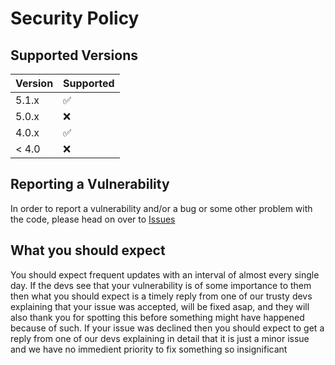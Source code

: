 # Security Policy

## Supported Versions


| Version | Supported          |
| ------- | ------------------ |
| 5.1.x   | :white_check_mark: |
| 5.0.x   | :x:                |
| 4.0.x   | :white_check_mark: |
| < 4.0   | :x:                |

## Reporting a Vulnerability

In order to report a vulnerability and/or a bug or some other problem with the code, please head on over to [Issues](https://github.com/BlazingWinter/Lazy-Guardian-Project/issues)
## What you should expect

You should expect frequent updates with an interval of almost every single day. If the devs see that your vulnerability is of some importance to them then what you should expect is a timely reply from one of our trusty devs explaining that your issue was accepted, will be fixed asap, and they will also thank you for spotting this before something might have happened because of such. If your issue was declined then you should expect to get a reply from one of our devs explaining in detail that it is just a minor issue and we have no immedient priority to fix something so insignificant
